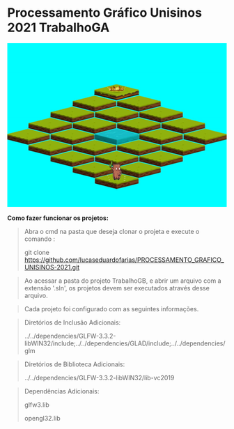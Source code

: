 
# Processamento Gráfico Unisinos 2021 TrabalhoGA

![](TrabalhoGB.gif)


**Como fazer funcionar os projetos:**
> 
> Abra o cmd na pasta que deseja clonar o projeta e execute o comando : 
> 
> git clone https://github.com/lucaseduardofarias/PROCESSAMENTO_GRAFICO_UNISINOS-2021.git
> 


> Ao acessar a pasta do projeto TrabalhoGB, e abrir um arquivo com a extensão '.sln', os projetos devem ser executados através desse arquivo.


> Cada projeto foi configurado com as seguintes informações.

>Diretórios de Inclusão Adicionais:
>
>../../dependencies/GLFW-3.3.2-libWIN32/include;../../dependencies/GLAD/include;../../dependencies/glm

>Diretórios de Biblioteca Adicionais:
>
>../../dependencies/GLFW-3.3.2-libWIN32/lib-vc2019

>Dependências Adicionais:
>
>glfw3.lib
>
>opengl32.lib

